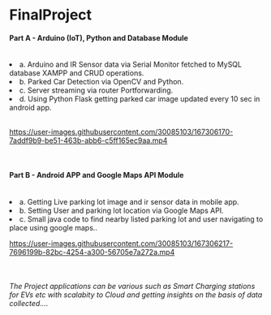 # FinalProject

<h4>Part A - Arduino (IoT), Python and Database Module</h4>
<br>
<li>a. Arduino and IR Sensor data via Serial Monitor fetched to MySQL database XAMPP and CRUD operations.</li>
<li>b. Parked Car Detection via OpenCV and Python.
<li>c. Server streaming via router Portforwarding.
<li>d. Using Python Flask getting parked car image updated every 10 sec in android app.</li>
  <br>

https://user-images.githubusercontent.com/30085103/167306170-7addf9b9-be51-463b-abb6-c5ff165ec9aa.mp4

  <br>
  <h4>Part B - Android APP and Google Maps API Module</h4>
  <br>
 <li> a. Getting Live parking lot image and ir sensor data in mobile app.
   <li>b. Setting User and parking lot location via Google Maps API.
     <li>c. Small java code to find nearby listed parking lot and user navigating to place using google maps..
 
<br>

https://user-images.githubusercontent.com/30085103/167306217-7696199b-82bc-4254-a300-56705e7a272a.mp4

<br> 
<h6>
  The Project applications can be various such as Smart Charging stations for EVs etc with scalabity to Cloud and getting insights on the basis of data collected....</h6>
